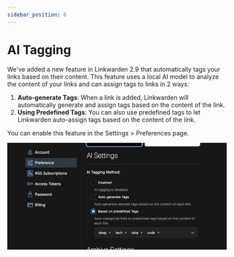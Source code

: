 ```yaml
---
sidebar_position: 6
---
```


# AI Tagging

We've added a new feature in Linkwarden 2.9 that automatically tags your links based on their content. This feature uses a local AI model to analyze the content of your links and can assign tags to links in 2 ways:

1. **Auto-generate Tags**: When a link is added, Linkwarden will automatically generate and assign tags based on the content of the link.
2. **Using Predefined Tags**: You can also use predefined tags to let Linkwarden auto-assign tags based on the content of the link.

You can enable this feature in the Settings > Preferences page.

![AI Tagging Image](/img/ai_tagging.jpeg)
